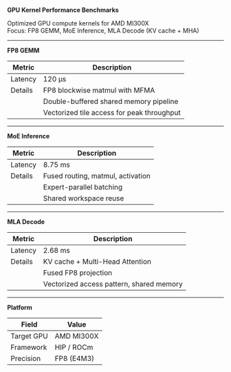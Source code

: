 **GPU Kernel Performance Benchmarks**

Optimized GPU compute kernels for AMD MI300X  
Focus: FP8 GEMM, MoE Inference, MLA Decode (KV cache + MHA)

---

**FP8 GEMM**

| Metric     | Description                                        |
|------------|----------------------------------------------------|
| Latency    | 120 µs                                             |
| Details    | FP8 blockwise matmul with MFMA                     |
|            | Double-buffered shared memory pipeline             |
|            | Vectorized tile access for peak throughput         |

---

**MoE Inference**

| Metric     | Description                                        |
|------------|----------------------------------------------------|
| Latency    | 8.75 ms                                            |
| Details    | Fused routing, matmul, activation                  |
|            | Expert-parallel batching                           |
|            | Shared workspace reuse                             |

---

**MLA Decode**

| Metric     | Description                                        |
|------------|----------------------------------------------------|
| Latency    | 2.68 ms                                            |
| Details    | KV cache + Multi-Head Attention                    |
|            | Fused FP8 projection                               |
|            | Vectorized access pattern, shared memory           |

---

**Platform**

| Field      | Value                                              |
|------------|----------------------------------------------------|
| Target GPU | AMD MI300X                                        |
| Framework  | HIP / ROCm                                        |
| Precision  | FP8 (E4M3)                                        |
